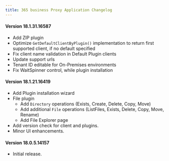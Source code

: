 ```yaml
---
title: 365 business Proxy Application Changelog
---
```


#### Version 18.1.31.16587
 
 - Add ZIP plugin
 - Optimize `GetDefaultClientByPlugin()` implementation to return first supported client, if no default specified
 - Fix client name validation in Default Plugin clients
 - Update support urls
 - Tenant ID editable for On-Premises environments
 - Fix WaitSpinner control, while plugin installation

#### Version 18.1.21.16419

 - Add Plugin installation wizard
 - File plugin
   - Add `Directory` operations (Exists, Create, Delete, Copy, Move)
   - Add additional `File` operations (ListFiles, Exists, Delete, Copy, Move, Rename)
   - Add File Explorer page
 - Add version check for client and plugins.
 - Minor UI enhancements.

#### Version 18.0.5.14157
 - Initial release.
